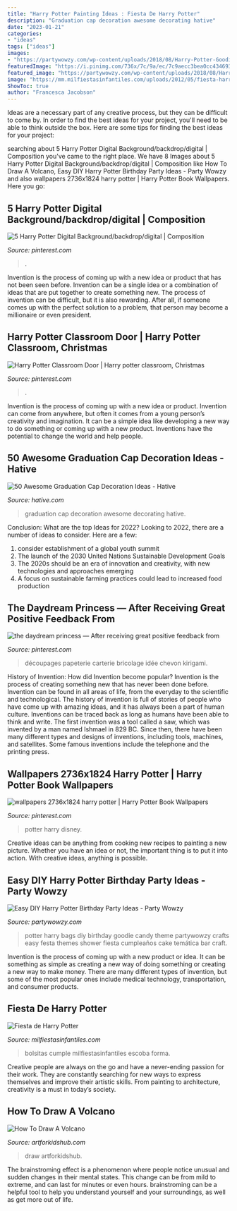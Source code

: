 ```yaml
---
title: "Harry Potter Painting Ideas : Fiesta De Harry Potter"
description: "Graduation cap decoration awesome decorating hative"
date: "2023-01-21"
categories:
- "ideas"
tags: ["ideas"]
images:
- "https://partywowzy.com/wp-content/uploads/2018/08/Harry-Potter-Goodie-Bags.jpg"
featuredImage: "https://i.pinimg.com/736x/7c/9a/ec/7c9aecc3bea0cc434693179f82dcd5b5.jpg"
featured_image: "https://partywowzy.com/wp-content/uploads/2018/08/Harry-Potter-Goodie-Bags.jpg"
image: "https://mm.milfiestasinfantiles.com/uploads/2012/05/fiesta-harry-potter-pop-bolsas.jpg"
ShowToc: true
author: "Francesca Jacobson"
---
```



Ideas are a necessary part of any creative process, but they can be difficult to come by. In order to find the best ideas for your project, you'll need to be able to think outside the box. Here are some tips for finding the best ideas for your project: 

	

		
searching about 5 Harry Potter Digital Background/backdrop/digital | Composition you've came to the right place. We have 8 Images about 5 Harry Potter Digital Background/backdrop/digital | Composition like How To Draw A Volcano, Easy DIY Harry Potter Birthday Party Ideas - Party Wowzy and also wallpapers 2736x1824 harry potter | Harry Potter Book Wallpapers. Here you go:
		
    
## 5 Harry Potter Digital Background/backdrop/digital | Composition

<img loading=lazy src="https://i.pinimg.com/736x/d4/34/a6/d434a6616cdb4e75af10eb4b10016912.jpg" onerror="this.onerror=null;this.src='https://tse2.mm.bing.net/th?id=OIP.SqervlV0UlETwV6Nhxp5JgHaKH&amp;pid=15.1';" alt="5 Harry Potter Digital Background/backdrop/digital | Composition">

_Source: pinterest.com_

>. 

	

Invention is the process of coming up with a new idea or product that has not been seen before. Invention can be a single idea or a combination of ideas that are put together to create something new. The process of invention can be difficult, but it is also rewarding. After all, if someone comes up with the perfect solution to a problem, that person may become a millionaire or even president.

    
## Harry Potter Classroom Door | Harry Potter Classroom, Christmas

<img loading=lazy src="https://i.pinimg.com/736x/7e/09/55/7e095516fe0c60ce52193137c4035a48.jpg" onerror="this.onerror=null;this.src='https://tse2.mm.bing.net/th?id=OIP.AKC7bEYh6Zches215iEyngHaJ3&amp;pid=15.1';" alt="Harry Potter Classroom Door | Harry potter classroom, Christmas">

_Source: pinterest.com_

>. 

	

Invention is the process of coming up with a new idea or product. Invention can come from anywhere, but often it comes from a young person’s creativity and imagination. It can be a simple idea like developing a new way to do something or coming up with a new product. Inventions have the potential to change the world and help people.

    
## 50 Awesome Graduation Cap Decoration Ideas - Hative

<img loading=lazy src="https://hative.com/wp-content/uploads/2014/02/graduation-cap/graduation-cap-decoration-10.jpg" onerror="this.onerror=null;this.src='https://tse2.mm.bing.net/th?id=OIP.4svp8KzGvUnA0TZQPCN9GQHaJ4&amp;pid=15.1';" alt="50 Awesome Graduation Cap Decoration Ideas - Hative">

_Source: hative.com_

>graduation cap decoration awesome decorating hative. 

	

Conclusion: What are the top Ideas for 2022?
Looking to 2022, there are a number of ideas to consider. Here are a few: 
1. consider establishment of a global youth summit 
2. The launch of the 2030 United Nations Sustainable Development Goals 
3. The 2020s should be an era of innovation and creativity, with new technologies and approaches emerging 
4. A focus on sustainable farming practices could lead to increased food production 

    
## The Daydream Princess — After Receiving Great Positive Feedback From

<img loading=lazy src="https://i.pinimg.com/736x/7c/9a/ec/7c9aecc3bea0cc434693179f82dcd5b5.jpg" onerror="this.onerror=null;this.src='https://tse1.mm.bing.net/th?id=OIP.7GLEk99zv7cJGm4UobQLAgHaKX&amp;pid=15.1';" alt="the daydream princess — After receiving great positive feedback from">

_Source: pinterest.com_

>découpages papeterie carterie bricolage idée chevon kirigami. 

	

History of Invention: How did Invention become popular?
Invention is the process of creating something new that has never been done before. Invention can be found in all areas of life, from the everyday to the scientific and technological. The history of invention is full of stories of people who have come up with amazing ideas, and it has always been a part of human culture. Inventions can be traced back as long as humans have been able to think and write. The first invention was a tool called a saw, which was invented by a man named Ishmael in 829 BC. Since then, there have been many different types and designs of inventions, including tools, machines, and satellites. Some famous inventions include the telephone and the printing press.

    
## Wallpapers 2736x1824 Harry Potter | Harry Potter Book Wallpapers

<img loading=lazy src="https://i.pinimg.com/736x/5e/60/ed/5e60ed614c36bd36eb8030c9190ae0c0.jpg" onerror="this.onerror=null;this.src='https://tse2.mm.bing.net/th?id=OIP.JjfgGK1a7TdMi5hdRCVRTgHaF7&amp;pid=15.1';" alt="wallpapers 2736x1824 harry potter | Harry Potter Book Wallpapers">

_Source: pinterest.com_

>potter harry disney. 

	

Creative ideas can be anything from cooking new recipes to painting a new picture. Whether you have an idea or not, the important thing is to put it into action. With creative ideas, anything is possible.

    
## Easy DIY Harry Potter Birthday Party Ideas - Party Wowzy

<img loading=lazy src="https://partywowzy.com/wp-content/uploads/2018/08/Harry-Potter-Goodie-Bags.jpg" onerror="this.onerror=null;this.src='https://tse3.mm.bing.net/th?id=OIP.dGlv5rFtLGOTjznlrfec2gHaJ4&amp;pid=15.1';" alt="Easy DIY Harry Potter Birthday Party Ideas - Party Wowzy">

_Source: partywowzy.com_

>potter harry bags diy birthday goodie candy theme partywowzy crafts easy festa themes shower fiesta cumpleaños cake temática bar craft. 

	

Invention is the process of coming up with a new product or idea. It can be something as simple as creating a new way of doing something or creating a new way to make money. There are many different types of invention, but some of the most popular ones include medical technology, transportation, and consumer products.

    
## Fiesta De Harry Potter

<img loading=lazy src="https://mm.milfiestasinfantiles.com/uploads/2012/05/fiesta-harry-potter-pop-bolsas.jpg" onerror="this.onerror=null;this.src='https://tse4.mm.bing.net/th?id=OIP.CaG-B7LtvuSSHWOQXjDDIwHaGC&amp;pid=15.1';" alt="Fiesta de Harry Potter">

_Source: milfiestasinfantiles.com_

>bolsitas cumple milfiestasinfantiles escoba forma. 

	

Creative people are always on the go and have a never-ending passion for their work. They are constantly searching for new ways to express themselves and improve their artistic skills. From painting to architecture, creativity is a must in today’s society.

    
## How To Draw A Volcano

<img loading=lazy src="https://www.artforkidshub.com/wp-content/uploads/2016/02/how-to-draw-a-volcano-feature.jpg" onerror="this.onerror=null;this.src='https://tse1.mm.bing.net/th?id=OIP.jC8LA7DSn8EfmPQshd77_QHaEK&amp;pid=15.1';" alt="How To Draw A Volcano">

_Source: artforkidshub.com_

>draw artforkidshub. 

	

The brainstroming effect is a phenomenon where people notice unusual and sudden changes in their mental states. This change can be from mild to extreme, and can last for minutes or even hours. brainstroming can be a helpful tool to help you understand yourself and your surroundings, as well as get more out of life.

